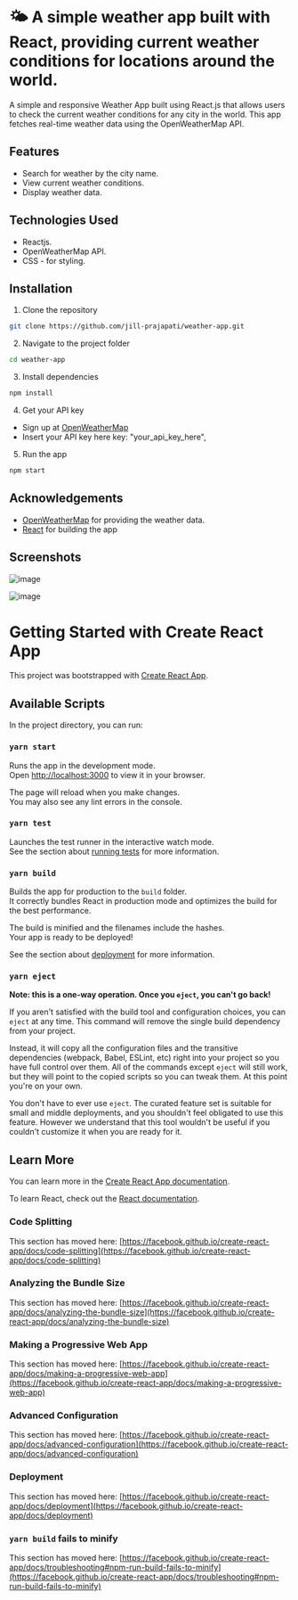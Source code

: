 # 🌤️ A simple weather app built with React, providing current weather conditions for locations around the world.

A simple and responsive Weather App built using React.js that allows users to check the current weather conditions for any city in the world. This app fetches real-time weather data using the OpenWeatherMap API.


## Features

- Search for weather by the city name.
- View current weather conditions.
- Display weather data.

## Technologies Used

- Reactjs.
- OpenWeatherMap API.
- CSS - for styling.


## Installation

1. Clone the repository 

```bash
git clone https://github.com/jill-prajapati/weather-app.git
```

2. Navigate to the project folder
```bash
cd weather-app
```

3. Install dependencies
```bash
npm install
```

4. Get your API key
- Sign up at [OpenWeatherMap](https://openweathermap.org/)
- Insert your API key here key: "your_api_key_here",

5. Run the app
```bash
npm start
```

## Acknowledgements

 - [OpenWeatherMap](https://openweathermap.org/) for providing the weather data.
 - [React](https://react.dev/) for building the app

## Screenshots
![image](https://github.com/user-attachments/assets/9cbdc97c-379a-48ed-ba1f-189c02bb7f11)

![image](https://github.com/user-attachments/assets/a2fcb9b2-1e6c-4ed3-918e-e307eb4b9fba)

# Getting Started with Create React App

This project was bootstrapped with [Create React App](https://github.com/facebook/create-react-app).

## Available Scripts

In the project directory, you can run:

### `yarn start`

Runs the app in the development mode.\
Open [http://localhost:3000](http://localhost:3000) to view it in your browser.

The page will reload when you make changes.\
You may also see any lint errors in the console.

### `yarn test`

Launches the test runner in the interactive watch mode.\
See the section about [running tests](https://facebook.github.io/create-react-app/docs/running-tests) for more information.

### `yarn build`

Builds the app for production to the `build` folder.\
It correctly bundles React in production mode and optimizes the build for the best performance.

The build is minified and the filenames include the hashes.\
Your app is ready to be deployed!

See the section about [deployment](https://facebook.github.io/create-react-app/docs/deployment) for more information.

### `yarn eject`

**Note: this is a one-way operation. Once you `eject`, you can't go back!**

If you aren't satisfied with the build tool and configuration choices, you can `eject` at any time. This command will remove the single build dependency from your project.

Instead, it will copy all the configuration files and the transitive dependencies (webpack, Babel, ESLint, etc) right into your project so you have full control over them. All of the commands except `eject` will still work, but they will point to the copied scripts so you can tweak them. At this point you're on your own.

You don't have to ever use `eject`. The curated feature set is suitable for small and middle deployments, and you shouldn't feel obligated to use this feature. However we understand that this tool wouldn't be useful if you couldn't customize it when you are ready for it.

## Learn More

You can learn more in the [Create React App documentation](https://facebook.github.io/create-react-app/docs/getting-started).

To learn React, check out the [React documentation](https://reactjs.org/).

### Code Splitting

This section has moved here: [https://facebook.github.io/create-react-app/docs/code-splitting](https://facebook.github.io/create-react-app/docs/code-splitting)

### Analyzing the Bundle Size

This section has moved here: [https://facebook.github.io/create-react-app/docs/analyzing-the-bundle-size](https://facebook.github.io/create-react-app/docs/analyzing-the-bundle-size)

### Making a Progressive Web App

This section has moved here: [https://facebook.github.io/create-react-app/docs/making-a-progressive-web-app](https://facebook.github.io/create-react-app/docs/making-a-progressive-web-app)

### Advanced Configuration

This section has moved here: [https://facebook.github.io/create-react-app/docs/advanced-configuration](https://facebook.github.io/create-react-app/docs/advanced-configuration)

### Deployment

This section has moved here: [https://facebook.github.io/create-react-app/docs/deployment](https://facebook.github.io/create-react-app/docs/deployment)

### `yarn build` fails to minify

This section has moved here: [https://facebook.github.io/create-react-app/docs/troubleshooting#npm-run-build-fails-to-minify](https://facebook.github.io/create-react-app/docs/troubleshooting#npm-run-build-fails-to-minify)
